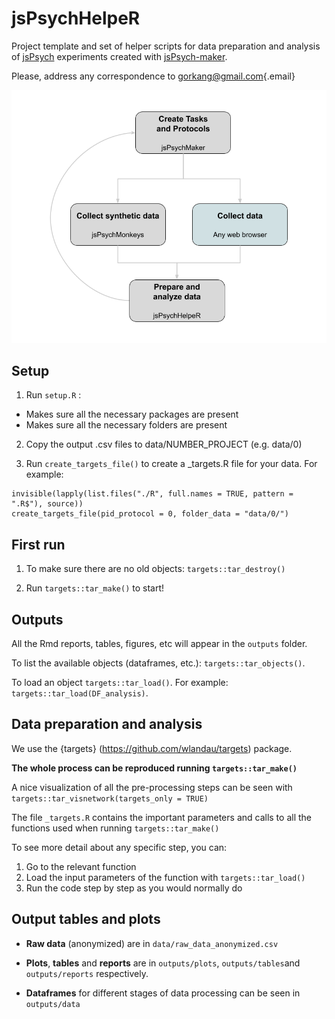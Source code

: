 # jsPsychHelpeR

Project template and set of helper scripts for data preparation and analysis of [jsPsych](https://www.jspsych.org/) experiments created with [jsPsych-maker](https://github.com/gorkang/jsPsych-maker).

Please, address any correspondence to [gorkang\@gmail.com](mailto:gorkang@gmail.com){.email}


![](img/jsPsych-trinity.png)



## Setup

1.  Run `setup.R` :

-   Makes sure all the necessary packages are present
-   Makes sure all the necessary folders are present

2. Copy the output .csv files to data/NUMBER_PROJECT (e.g. data/0)

3. Run `create_targets_file()` to create a _targets.R file for your data. For example:

```
invisible(lapply(list.files("./R", full.names = TRUE, pattern = ".R$"), source))
create_targets_file(pid_protocol = 0, folder_data = "data/0/")
```   

## First run

1. To make sure there are no old objects: `targets::tar_destroy()`

2. Run `targets::tar_make()` to start!


## Outputs

All the Rmd reports, tables, figures, etc will appear in the `outputs` folder.  

To list the available objects (dataframes, etc.): `targets::tar_objects()`.  

To load an object `targets::tar_load()`. For example: `targets::tar_load(DF_analysis)`.  

  


## Data preparation and analysis

We use the {targets} (<https://github.com/wlandau/targets>) package.

**The whole process can be reproduced running `targets::tar_make()`**

A nice visualization of all the pre-processing steps can be seen with `targets::tar_visnetwork(targets_only = TRUE)`

The file `_targets.R` contains the important parameters and calls to all the functions used when running `targets::tar_make()`

To see more detail about any specific step, you can:

1.  Go to the relevant function
2.  Load the input parameters of the function with `targets::tar_load()`
3.  Run the code step by step as you would normally do

## Output tables and plots

-   **Raw data** (anonymized) are in `data/raw_data_anonymized.csv`

-   **Plots**, **tables** and **reports** are in `outputs/plots`, `outputs/tables`and `outputs/reports` respectively.

-   **Dataframes** for different stages of data processing can be seen in `outputs/data`

